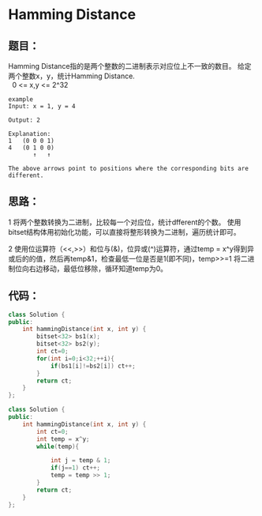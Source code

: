 # Hamming Distance

## 题目：

Hamming Distance指的是两个整数的二进制表示对应位上不一致的数目。
给定两个整数x，y，统计Hamming Distance.<br>
   0 <= x,y <= 2^32

```
example
Input: x = 1, y = 4

Output: 2

Explanation:
1   (0 0 0 1)
4   (0 1 0 0)
       ↑   ↑

The above arrows point to positions where the corresponding bits are different.
```

## 思路：

1 将两个整数转换为二进制，比较每一个对应位，统计dfferent的个数。
 使用bitset结构体用初始化功能，可以直接将整形转换为二进制，遍历统计即可。
 
2 使用位运算符（<<,>>）和位与(&)，位异或(^)运算符，通过temp = x^y得到异或后的的值，然后再temp&1，检查最低一位是否是1(即不同)，temp>>=1 将二进制位向右边移动，最低位移除，循环知道temp为0。
 
 
 ## 代码：

```cpp
class Solution {
public:
    int hammingDistance(int x, int y) {
        bitset<32> bs1(x);
        bitset<32> bs2(y);
        int ct=0;
        for(int i=0;i<32;++i){
            if(bs1[i]!=bs2[i]) ct++;
        }
        return ct;
    }
};
```


```cpp
class Solution {
public:
    int hammingDistance(int x, int y) {
        int ct=0;
        int temp = x^y;
        while(temp){

            int j = temp & 1;
            if(j==1) ct++;
            temp = temp >> 1;
        }
        return ct;
    }
};
```

